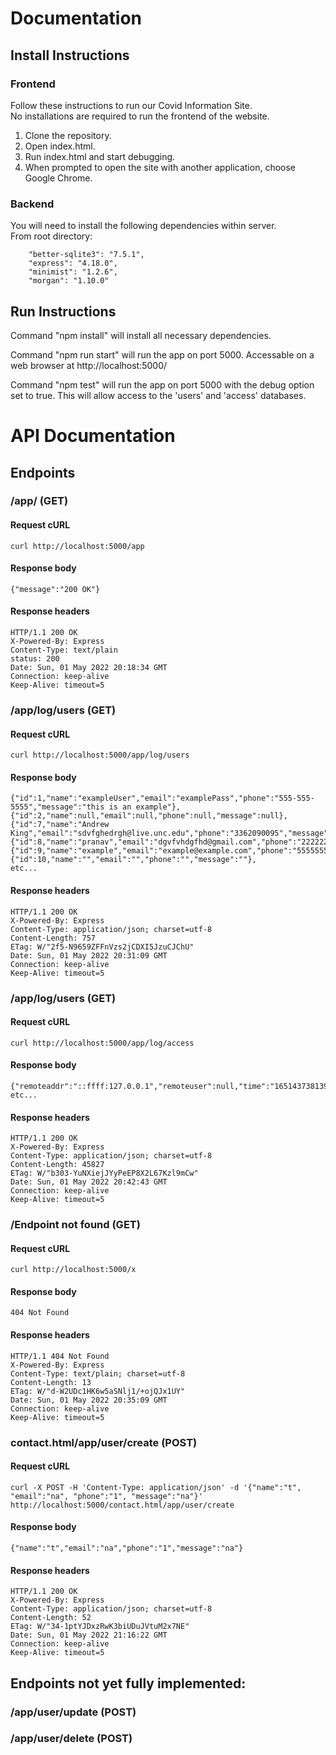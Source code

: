 # Documentation

## Install Instructions
### Frontend
Follow these instructions to run our Covid Information Site.\
No installations are required to run the frontend of the website.
1. Clone the repository.
2. Open index.html.
3. Run index.html and start debugging.
4. When prompted to open the site with another application, choose 
   Google Chrome.

### Backend
You will need to install the following dependencies within server.\
From root directory:
```
    "better-sqlite3": "7.5.1",
    "express": "4.18.0",
    "minimist": "1.2.6",
    "morgan": "1.10.0"
```

## Run Instructions

Command "npm install" will install all necessary dependencies.

Command "npm run start" will run the app on port 5000. Accessable on a web browser at http://localhost:5000/

Command "npm test" will run the app on port 5000 with the debug option set to true. This will allow access to the 'users' and 'access' databases.

#  API Documentation

## Endpoints

### /app/ (GET)

#### Request cURL

```
curl http://localhost:5000/app
```

#### Response body

```
{"message":"200 OK"}
```

#### Response headers

```
HTTP/1.1 200 OK
X-Powered-By: Express
Content-Type: text/plain      
status: 200
Date: Sun, 01 May 2022 20:18:34 GMT
Connection: keep-alive        
Keep-Alive: timeout=5
```

### /app/log/users (GET)

#### Request cURL

```
curl http://localhost:5000/app/log/users
```

#### Response body

```
{"id":1,"name":"exampleUser","email":"examplePass","phone":"555-555-5555","message":"this is an example"},
{"id":2,"name":null,"email":null,"phone":null,"message":null},
{"id":7,"name":"Andrew King","email":"sdvfghedrgh@live.unc.edu","phone":"3362090095","message":"asd"},
{"id":8,"name":"pranav","email":"dgvfvhdgfhd@gmail.com","phone":"222222222","message":"hey"},
{"id":9,"name":"example","email":"example@example.com","phone":"5555555555","message":"whatever"},
{"id":10,"name":"","email":"","phone":"","message":""},
etc...
```

#### Response headers

```
HTTP/1.1 200 OK
X-Powered-By: Express
Content-Type: application/json; charset=utf-8
Content-Length: 757
ETag: W/"2f5-N9659ZFFnVzs2jCDXI5JzuCJChU"
Date: Sun, 01 May 2022 20:31:09 GMT
Connection: keep-alive
Keep-Alive: timeout=5
```

### /app/log/users (GET)

#### Request cURL

```
curl http://localhost:5000/app/log/access
```

#### Response body

```
{"remoteaddr":"::ffff:127.0.0.1","remoteuser":null,"time":"1651437381391.0","method":"GET","url":"/app/log/access","protocol":"http","httpversion":"1.1","secure":"false","status":"200.0","referer":null,"useragent":"curl/7.80.0"},
etc...
```

#### Response headers

```
HTTP/1.1 200 OK
X-Powered-By: Express
Content-Type: application/json; charset=utf-8
Content-Length: 45827
ETag: W/"b303-YuNXiejJYyPeEP8X2L67Kzl9mCw"
Date: Sun, 01 May 2022 20:42:43 GMT
Connection: keep-alive
Keep-Alive: timeout=5
```

### /Endpoint not found (GET)

#### Request cURL

```
curl http://localhost:5000/x
```

#### Response body

```
404 Not Found
```

#### Response headers

```
HTTP/1.1 404 Not Found
X-Powered-By: Express
Content-Type: text/plain; charset=utf-8
Content-Length: 13
ETag: W/"d-W2UDc1HK6w5aSNlj1/+ojQJx1UY"
Date: Sun, 01 May 2022 20:35:09 GMT
Connection: keep-alive
Keep-Alive: timeout=5
```

### contact.html/app/user/create (POST)

#### Request cURL

```
curl -X POST -H 'Content-Type: application/json' -d '{"name":"t", "email":"na", "phone":"1", "message":"na"}' http://localhost:5000/contact.html/app/user/create
```

#### Response body

```
{"name":"t","email":"na","phone":"1","message":"na"}
```

#### Response headers

```
HTTP/1.1 200 OK
X-Powered-By: Express
Content-Type: application/json; charset=utf-8
Content-Length: 52
ETag: W/"34-1ptYJDxzRwK3biUDuJVtuM2x7NE"
Date: Sun, 01 May 2022 21:16:22 GMT
Connection: keep-alive
Keep-Alive: timeout=5
```

## Endpoints not yet fully implemented:

### /app/user/update (POST)
### /app/user/delete (POST)

